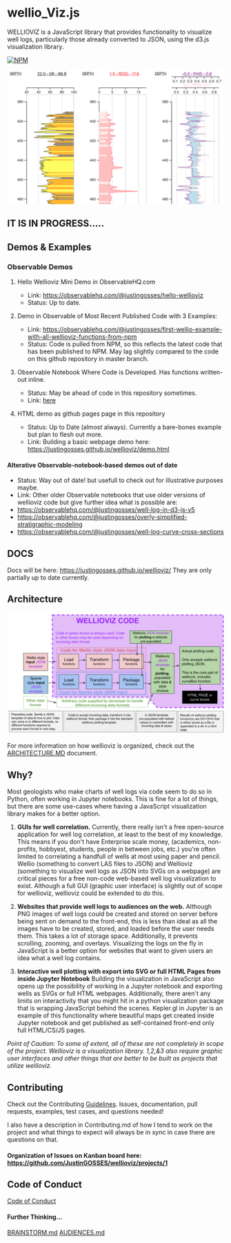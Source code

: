 # wellio_Viz.js

WELLIOVIZ is a JavaScript library that provides functionality to visualize well logs, particularly those already converted to JSON, using the d3.js visualization library.

[![NPM](https://nodei.co/npm/wellioviz.png?compact=true)](https://npmjs.org/package/wellioviz)

<a href="https://observablehq.com/@justingosses/well-log-in-d3-js-v5-notebook-2"><img src="docs/images/well_log_screenshot_new.png"></a>

## IT IS IN PROGRESS.....

## Demos & Examples

### Observable Demos
1. Hello Wellioviz Mini Demo in ObservableHQ.com
    - Link: https://observablehq.com/@justingosses/hello-wellioviz
    - Status: Up to date.
2. Demo in Observable of Most Recent Published Code with 3 Examples:
    - Link: <a href="https://observablehq.com/@justingosses/first-wellio-example-with-all-wellioviz-functions-from-npm">https://observablehq.com/@justingosses/first-wellio-example-with-all-wellioviz-functions-from-npm</a>
    - Status: Code is pulled from NPM, so this reflects the latest code that has been published to NPM. May lag slightly compared to the code on this github repository in master branch. 
3. Observable Notebook Where Code is Developed. Has functions written-out inline. 
    - Status: May be ahead of code in this repository sometimes.
    - Link: <a href="https://observablehq.com/@justingosses/well-log-in-d3-js-v5-notebook-2">here</a>

4. HTML demo as github pages page in this repository
    - Status: Up to Date (almost always). Currently a bare-bones example but plan to flesh out more.
    - Link: Building a basic webpage demo here: https://justingosses.github.io/wellioviz/demo.html 

#### Alterative Observable-notebook-based demos out of date
- Status: Way out of date! but usefull to check out for illustrative purposes maybe.
- Link: Other older Observable notebooks that use older versions of wellioviz code but give further idea what is possible are: 
- https://observablehq.com/@justingosses/well-log-in-d3-js-v5
- https://observablehq.com/@justingosses/overly-simplified-stratigraphic-modeling
- https://observablehq.com/@justingosses/well-log-curve-cross-sections

## DOCS
Docs will be here: https://justingosses.github.io/wellioviz/ They are only partially up to date currently. 

## Architecture 
<a href="images/wellioviz_architecture.png"><img src="docs/images/wellioviz_architecture.png"></a>

For more information on how wellioviz is organized, check out the <a href="docs/ARCHITECTURE.MD">ARCHITECTURE.MD</a> document. 


## Why?

Most geologists who make charts of well logs via code seem to do so in Python, often working in Jupyter notebooks. This is fine for a lot of things, but there are some use-cases where having a JavaScript visualization library makes for a better option.

1. <b>GUIs for well correlation.</b> Currently, there really isn't a free open-source application for well log correlation, at least to the best of my knowledge. This means if you don't have Enterprise scale money, (academics, non-profits, hobbyest, students, people in between jobs, etc.) you're often limited to correlating a handfull of wells at most using paper and pencil. Wellio (something to convert LAS files to JSON) and Wellioviz (something to visualize well logs as JSON into SVGs on a webpage) are critical pieces for a free non-code web-based well log visualization to exist. Although a full GUI (graphic user interface) is slightly out of scope for wellioviz, wellioviz could be extended to do this. 

2. <b>Websites that provide well logs to audiences on the web.</b> Although PNG images of well logs could be created and stored on server before being sent on demand to the front-end, this is less than ideal as all the images have to be created, stored, and loaded before the user needs them. This takes a lot of storage space. Additionally, it prevents scrolling, zooming, and overlays. Visualizing the logs on the fly in JavaScript is a better option for websites that want to given users an idea what a well log contains.

3. <b>Interactive well plotting with export into SVG or full HTML Pages from inside Jupyter Notebook</b>  Building the visualization in JavaScript also opens up the possibility of working in a Jupyter notebook and exporting wells as SVGs or full HTML webpages. Additionally, there aren't any limits on interactivity that you might hit in a python visualization package that is wrapping JavaScript behind the scenes. Kepler.gl in Jupyter is an example of this functionality where beautiful maps get created inside Jupyter notebook and get published as self-contained front-end only full HTML/CS/JS pages.

<i>Point of Caution: To some of extent, all of these are not completely in scope of the project. Wellioviz is a visualization library. 1,2,&3 also require graphic user interfaces and other things that are better to be built as projects that utilize wellioviz.</i>


## Contributing
Check out the Contributing <a href="https://github.com/JustinGOSSES/wellioviz/blob/master/CONTRIBUTING.md">Guidelines</a>. Issues, documentation, pull requests, examples, test cases, and questions needed!

I also have a description in Contributing.md of how I tend to work on the project and what things to expect will always be in sync in case there are questions on that.

#### Organization of Issues on Kanban board here: https://github.com/JustinGOSSES/wellioviz/projects/1

## Code of Conduct
<a href="CODE_OF_CONDUCT.md">Code of Conduct</a>


#### Further Thinking...

<a href="docs/BRAINSTORMS.md">BRAINSTORM.md</a>
<a href="docs/audiences.md">AUDIENCES.md</a>

